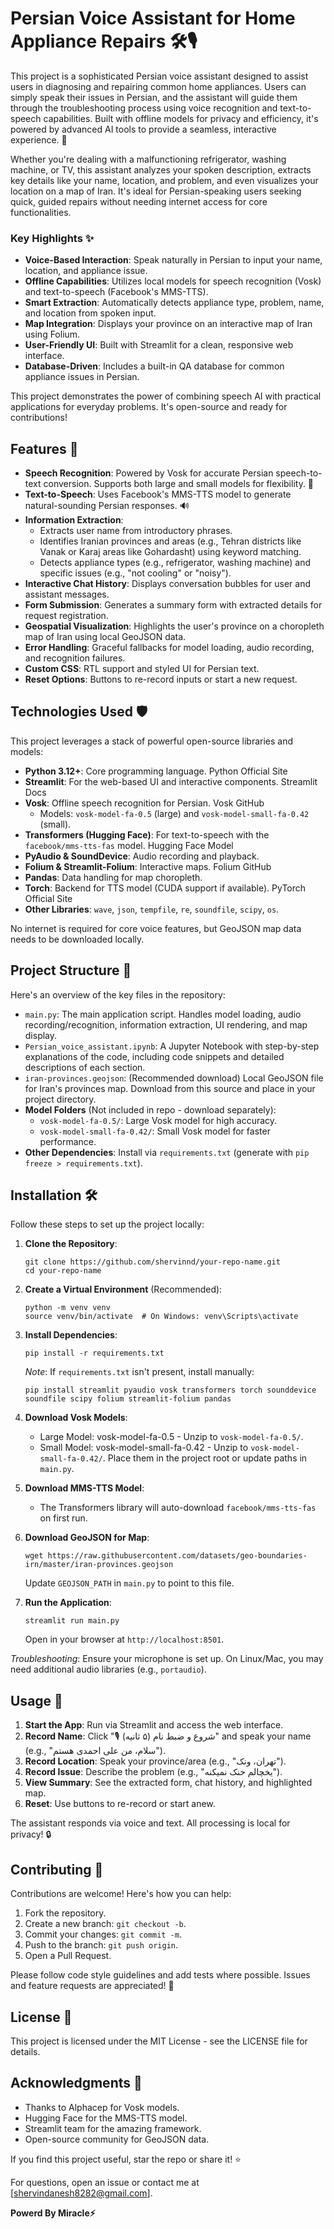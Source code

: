 # Persian Voice Assistant for Home Appliance Repairs 🛠️🎙️

This project is a sophisticated Persian voice assistant designed to
assist users in diagnosing and repairing common home appliances. Users
can simply speak their issues in Persian, and the assistant will guide
them through the troubleshooting process using voice recognition and
text-to-speech capabilities. Built with offline models for privacy and
efficiency, it's powered by advanced AI tools to provide a seamless,
interactive experience. 🚀

Whether you're dealing with a malfunctioning refrigerator, washing
machine, or TV, this assistant analyzes your spoken description,
extracts key details like your name, location, and problem, and even
visualizes your location on a map of Iran. It's ideal for
Persian-speaking users seeking quick, guided repairs without needing
internet access for core functionalities.

### Key Highlights ✨

-   **Voice-Based Interaction**: Speak naturally in Persian to input
    your name, location, and appliance issue.
-   **Offline Capabilities**: Utilizes local models for speech
    recognition (Vosk) and text-to-speech (Facebook's MMS-TTS).
-   **Smart Extraction**: Automatically detects appliance type, problem,
    name, and location from spoken input.
-   **Map Integration**: Displays your province on an interactive map of
    Iran using Folium.
-   **User-Friendly UI**: Built with Streamlit for a clean, responsive
    web interface.
-   **Database-Driven**: Includes a built-in QA database for common
    appliance issues in Persian.

This project demonstrates the power of combining speech AI with
practical applications for everyday problems. It's open-source and ready
for contributions!

## Features 🔧

-   **Speech Recognition**: Powered by Vosk for accurate Persian
    speech-to-text conversion. Supports both large and small models for
    flexibility. 🎤
-   **Text-to-Speech**: Uses Facebook's MMS-TTS model to generate
    natural-sounding Persian responses. 🔊
-   **Information Extraction**:
    -   Extracts user name from introductory phrases.
    -   Identifies Iranian provinces and areas (e.g., Tehran districts
        like Vanak or Karaj areas like Gohardasht) using keyword
        matching.
    -   Detects appliance types (e.g., refrigerator, washing machine)
        and specific issues (e.g., "not cooling" or "noisy").
-   **Interactive Chat History**: Displays conversation bubbles for user
    and assistant messages.
-   **Form Submission**: Generates a summary form with extracted details
    for request registration.
-   **Geospatial Visualization**: Highlights the user's province on a
    choropleth map of Iran using local GeoJSON data.
-   **Error Handling**: Graceful fallbacks for model loading, audio
    recording, and recognition failures.
-   **Custom CSS**: RTL support and styled UI for Persian text.
-   **Reset Options**: Buttons to re-record inputs or start a new
    request.

## Technologies Used 🛡️

This project leverages a stack of powerful open-source libraries and
models:

-   **Python 3.12+**: Core programming language. Python Official Site
-   **Streamlit**: For the web-based UI and interactive components.
    Streamlit Docs
-   **Vosk**: Offline speech recognition for Persian. Vosk GitHub
    -   Models: `vosk-model-fa-0.5` (large) and
        `vosk-model-small-fa-0.42` (small).
-   **Transformers (Hugging Face)**: For text-to-speech with the
    `facebook/mms-tts-fas` model. Hugging Face Model
-   **PyAudio & SoundDevice**: Audio recording and playback.
-   **Folium & Streamlit-Folium**: Interactive maps. Folium GitHub
-   **Pandas**: Data handling for map choropleth.
-   **Torch**: Backend for TTS model (CUDA support if available).
    PyTorch Official Site
-   **Other Libraries**: `wave`, `json`, `tempfile`, `re`, `soundfile`,
    `scipy`, `os`.

No internet is required for core voice features, but GeoJSON map data
needs to be downloaded locally.

## Project Structure 📂

Here's an overview of the key files in the repository:

-   `main.py`: The main application script. Handles model loading, audio
    recording/recognition, information extraction, UI rendering, and map
    display.
-   `Persian_voice_assistant.ipynb`: A Jupyter Notebook with
    step-by-step explanations of the code, including code snippets and
    detailed descriptions of each section.
-   `iran-provinces.geojson`: (Recommended download) Local GeoJSON file
    for Iran's provinces map. Download from this source and place in
    your project directory.
-   **Model Folders** (Not included in repo - download separately):
    -   `vosk-model-fa-0.5/`: Large Vosk model for high accuracy.
    -   `vosk-model-small-fa-0.42/`: Small Vosk model for faster
        performance.
-   **Other Dependencies**: Install via `requirements.txt` (generate
    with `pip freeze > requirements.txt`).

## Installation 🛠️

Follow these steps to set up the project locally:

1.  **Clone the Repository**:

        git clone https://github.com/shervinnd/your-repo-name.git
        cd your-repo-name

2.  **Create a Virtual Environment** (Recommended):

        python -m venv venv
        source venv/bin/activate  # On Windows: venv\Scripts\activate

3.  **Install Dependencies**:

        pip install -r requirements.txt

    *Note*: If `requirements.txt` isn't present, install manually:

        pip install streamlit pyaudio vosk transformers torch sounddevice soundfile scipy folium streamlit-folium pandas

4.  **Download Vosk Models**:

    -   Large Model: vosk-model-fa-0.5 - Unzip to `vosk-model-fa-0.5/`.
    -   Small Model: vosk-model-small-fa-0.42 - Unzip to
        `vosk-model-small-fa-0.42/`. Place them in the project root or
        update paths in `main.py`.

5.  **Download MMS-TTS Model**:

    -   The Transformers library will auto-download
        `facebook/mms-tts-fas` on first run.

6.  **Download GeoJSON for Map**:

        wget https://raw.githubusercontent.com/datasets/geo-boundaries-irn/master/iran-provinces.geojson

    Update `GEOJSON_PATH` in `main.py` to point to this file.

7.  **Run the Application**:

        streamlit run main.py

    Open in your browser at `http://localhost:8501`.

*Troubleshooting*: Ensure your microphone is set up. On Linux/Mac, you
may need additional audio libraries (e.g., `portaudio`).

## Usage 📱

1.  **Start the App**: Run via Streamlit and access the web interface.
2.  **Record Name**: Click "🎙️ شروع و ضبط نام (۵ ثانیه)" and speak your
    name (e.g., "سلام، من علی احمدی هستم").
3.  **Record Location**: Speak your province/area (e.g., "تهران، ونک").
4.  **Record Issue**: Describe the problem (e.g., "یخچالم خنک نمیکنه").
5.  **View Summary**: See the extracted form, chat history, and
    highlighted map.
6.  **Reset**: Use buttons to re-record or start anew.

The assistant responds via voice and text. All processing is local for
privacy! 🔒

## Contributing 🤝

Contributions are welcome! Here's how you can help:

1.  Fork the repository.
2.  Create a new branch: `git checkout -b`.
3.  Commit your changes: `git commit -m`.
4.  Push to the branch: `git push origin`.
5.  Open a Pull Request.

Please follow code style guidelines and add tests where possible. Issues
and feature requests are appreciated! 🌟

## License 📄

This project is licensed under the MIT License - see the LICENSE file
for details.

## Acknowledgments 🙏

-   Thanks to Alphacep for Vosk models.
-   Hugging Face for the MMS-TTS model.
-   Streamlit team for the amazing framework.
-   Open-source community for GeoJSON data.

If you find this project useful, star the repo or share it! ⭐

For questions, open an issue or contact me at
\[shervindanesh8282@gmail.com\].

**Powerd By Miracle⚡**
